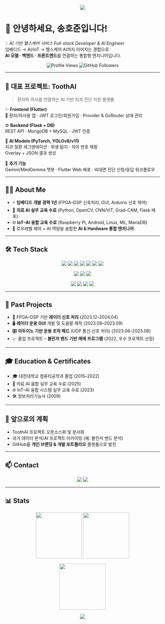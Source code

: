 <!-- 헤더 배너 (원하면 이미지 넣기) -->
<p align="center">
  <img src="https://capsule-render.vercel.app/api?type=waving&color=0:5F97F7,100:3869A8&height=200&section=header&text=Welcome%20to%20HoJun's%20GitHub!&fontSize=40&fontColor=ffffff&animation=fadeIn" />
</p>

# 👋 안녕하세요, 송호준입니다!

💡 *AI 기반 헬스케어 서비스 Full-stack Developer & AI Engineer*  
임베디드 → AI/IoT → 헬스케어 AI까지 이어지는 경험으로  
**AI 모델 · 백엔드 · 프론트엔드**를 연결하는 통합형 엔지니어입니다.  

<p align="center">
  <img src="https://komarev.com/ghpvc/?username=HoJun-7&style=flat-square&color=blue" alt="Profile Views"/>
  <img src="https://img.shields.io/github/followers/HoJun-7?label=Followers&style=social" alt="GitHub Followers"/>
</p>

---

## 🦷 대표 프로젝트: **ToothAI**
> 환자와 의사를 연결하는 AI 기반 치과 진단 지원 플랫폼  

✨ **Frontend (Flutter)**  
📱 환자/의사용 앱 · JWT 로그인/회원가입 · Provider & GoRouter 상태 관리  

⚙️ **Backend (Flask + DB)**  
REST API · MongoDB + MySQL · JWT 인증  

🤖 **AI Models (PyTorch, YOLOv8/v11)**  
치과 질환 세그멘테이션 · 위생 탐지 · 치아 번호 매핑  
Overlay + JSON 결과 생성  

💬 **추가 기능**  
Gemini/MedGemma 챗봇 · Flutter Web 배포 · 비대면 진단 신청/응답 워크플로우  

---

## 👨‍💻 About Me
- ⚡ **임베디드 개발 경력 1년** (FPGA–DSP 신호처리, GUI, Arduino 신호 제어)  
- 🩻 **의료 AI 실무 교육 수료** (Python, OpenCV, CNN/ViT, Grad-CAM, Flask 배포)  
- 🌐 **IoT–AI 융합 교육 수료** (Raspberry Pi, Android, Linux, ML, MariaDB)  
- 🎯 로우레벨 제어 + AI 역량을 융합한 **AI & Hardware 통합 엔지니어**

---

## 🛠️ Tech Stack
<p align="center">
  <!-- 언어 -->
  <img src="https://img.shields.io/badge/Python-3776AB?style=for-the-badge&logo=python&logoColor=white"/> 
  <img src="https://img.shields.io/badge/Dart-0175C2?style=for-the-badge&logo=dart&logoColor=white"/> 
  <img src="https://img.shields.io/badge/Flutter-02569B?style=for-the-badge&logo=flutter&logoColor=white"/> 
  <img src="https://img.shields.io/badge/C++-00599C?style=for-the-badge&logo=c%2B%2B&logoColor=white"/> 
  <img src="https://img.shields.io/badge/C%23-239120?style=for-the-badge&logo=c-sharp&logoColor=white"/> 
  <img src="https://img.shields.io/badge/React-20232A?style=for-the-badge&logo=react&logoColor=61DAFB"/> 
  <img src="https://img.shields.io/badge/Android-3DDC84?style=for-the-badge&logo=android&logoColor=white"/> 
</p>

<p align="center">
  <!-- DB -->
  <img src="https://img.shields.io/badge/MySQL-4479A1?style=for-the-badge&logo=mysql&logoColor=white"/> 
  <img src="https://img.shields.io/badge/MongoDB-47A248?style=for-the-badge&logo=mongodb&logoColor=white"/> 
  <img src="https://img.shields.io/badge/MariaDB-003545?style=for-the-badge&logo=mariadb&logoColor=white"/> 
</p>

<p align="center">
  <!-- Tools -->
  <img src="https://img.shields.io/badge/Linux-FCC624?style=for-the-badge&logo=linux&logoColor=black"/> 
  <img src="https://img.shields.io/badge/Docker-2496ED?style=for-the-badge&logo=docker&logoColor=white"/> 
  <img src="https://img.shields.io/badge/Git-F05032?style=for-the-badge&logo=git&logoColor=white"/> 
  <img src="https://img.shields.io/badge/Jupyter-F37626?style=for-the-badge&logo=jupyter&logoColor=white"/> 
</p>

---

## 📝 Past Projects
- 🔧 FPGA–DSP 기반 **레이더 신호 처리** (2023.12–2024.04)  
- 🖥️ **레이더 운용 GUI** 개발 및 도움말 제작 (2023.08–2023.09)  
- 🎛️ **아두이노 기반 운용 조작 패드** (UDP 통신·신호 처리) (2023.06–2023.08)  
- 📈 졸업 프로젝트 – **볼린저 밴드 기반 매매 프로그램** (2022, 우수 프로젝트 선정)  

---

## 🎓 Education & Certificates
- 🎓 대전대학교 컴퓨터공학과 졸업 (2015–2022)  
- 🧠 의료 AI 융합 실무 교육 수료 (2025)  
- 🌐 IoT–AI 융합 시스템 실무 교육 수료 (2023)  
- 🛠️ 정보처리기능사 (2009)  

---

## 🚀 앞으로의 계획
- ToothAI 프로젝트 오픈소스화 및 문서화  
- 과거 데이터 분석/AI 프로젝트 아카이빙 (예: 볼린저 밴드 분석)  
- GitHub를 **개인 브랜딩 & 개발 포트폴리오** 플랫폼으로 발전  

---

## 📫 Contact
<p align="center">
  <a href="mailto:sa4667@naver.com"><img src="https://img.shields.io/badge/Email-5F97F7?style=for-the-badge&logo=gmail&logoColor=white"></a>
  <a href="https://github.com/HoJun-7"><img src="https://img.shields.io/badge/GitHub-181717?style=for-the-badge&logo=github&logoColor=white"></a>
</p>

---

## 📊 Stats
<p align="center">
  <img src="https://github-readme-stats.vercel.app/api?username=HoJun-7&show_icons=true&theme=tokyonight&hide_border=true&count_private=true" height="150"/>
  <img src="https://github-readme-streak-stats.herokuapp.com/?user=HoJun-7&theme=tokyonight&hide_border=true" height="150"/>
</p>

<p align="center">
  <img src="https://github-readme-stats.vercel.app/api/top-langs/?username=HoJun-7&layout=compact&theme=tokyonight&hide_border=true" height="150"/>
</p>

<!-- 푸터 배너 -->
<p align="center">
  <img src="https://capsule-render.vercel.app/api?type=waving&color=0:3869A8,100:5F97F7&height=120&section=footer"/>
</p>
